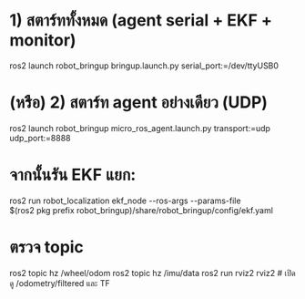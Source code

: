 # 1) สตาร์ททั้งหมด (agent serial + EKF + monitor)

ros2 launch robot_bringup bringup.launch.py serial_port:=/dev/ttyUSB0

# (หรือ) 2) สตาร์ท agent อย่างเดียว (UDP)

ros2 launch robot_bringup micro_ros_agent.launch.py transport:=udp udp_port:=8888

# จากนั้นรัน EKF แยก:

ros2 run robot_localization ekf_node --ros-args --params-file \
 $(ros2 pkg prefix robot_bringup)/share/robot_bringup/config/ekf.yaml

# ตรวจ topic

ros2 topic hz /wheel/odom
ros2 topic hz /imu/data
ros2 run rviz2 rviz2 # เปิดดู /odometry/filtered และ TF
